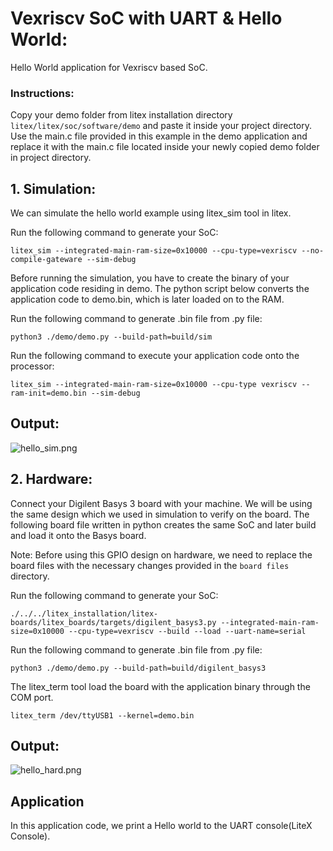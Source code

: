 # Vexriscv SoC with UART & Hello World:
Hello World application for Vexriscv based SoC.

### Instructions:
Copy your demo folder from litex installation directory ``litex/litex/soc/software/demo`` and paste it inside your project directory. Use the main.c file provided in this example in the demo application and replace it with the main.c file located inside your newly copied demo folder in project directory.

## 1. Simulation:
We can simulate the hello world example using litex_sim tool in litex.

Run the following command to generate your SoC:
```
litex_sim --integrated-main-ram-size=0x10000 --cpu-type=vexriscv --no-compile-gateware --sim-debug
```
Before running the simulation, you have to create the binary of your application code residing in demo. The python script below converts the application code to demo.bin, which is later loaded on to the RAM.

Run the following command to generate .bin file from .py file:
```
python3 ./demo/demo.py --build-path=build/sim
```
Run the following command to execute your application code onto the processor:
```
litex_sim --integrated-main-ram-size=0x10000 --cpu-type vexriscv --ram-init=demo.bin --sim-debug
```


## Output:
![hello_sim.png](/home/users/moin.ijaz/Pictures/hello_sim.png "Optional title")

## 2. Hardware:
Connect your Digilent Basys 3 board with your machine. We will be using the same design which we used in simulation to verify on the board. The following board file written in python creates the same SoC and later build and load it onto the Basys board.

Note: Before using this GPIO design on hardware, we need to replace the board files with the necessary changes provided in the ``board files`` directory. 


Run the following command to generate your SoC:
```
./../../litex_installation/litex-boards/litex_boards/targets/digilent_basys3.py --integrated-main-ram-size=0x10000 --cpu-type=vexriscv --build --load --uart-name=serial
```
Run the following command to generate .bin file from .py file:
```
python3 ./demo/demo.py --build-path=build/digilent_basys3
```
The litex_term tool load the board with the application binary through the COM port.
```
litex_term /dev/ttyUSB1 --kernel=demo.bin
```
## Output:
![hello_hard.png](/home/users/moin.ijaz/Pictures/hello_hard.png "Optional title")

## Application
In this application code, we print a Hello world to the UART console(LiteX Console).